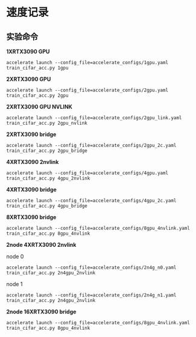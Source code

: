 # 速度记录

## 实验命令

**1XRTX3090 GPU**

```
accelerate launch --config_file=accelerate_configs/1gpu.yaml train_cifar_acc.py 1gpu
```

**2XRTX3090 GPU**

```
accelerate launch --config_file=accelerate_configs/2gpu.yaml train_cifar_acc.py 2gpu
```

**2XRTX3090 GPU NVLINK**

```
accelerate launch --config_file=accelerate_configs/2gpu_link.yaml train_cifar_acc.py 2gpu_nvlink
```

**2XRTX3090 bridge**

```
accelerate launch --config_file=accelerate_configs/2gpu_2c.yaml train_cifar_acc.py 2gpu_bridge
```

**4XRTX3090 2nvlink**
```
accelerate launch --config_file=accelerate_configs/4gpu.yaml train_cifar_acc.py 4gpu_2nvlink
```

**4XRTX3090 bridge**
```
accelerate launch --config_file=accelerate_configs/4gpu_2c.yaml train_cifar_acc.py 4gpu_bridge
```

**8XRTX3090 bridge**
```
accelerate launch --config_file=accelerate_configs/8gpu_4nvlink.yaml train_cifar_acc.py 8gpu_4nvlink
```

**2node 4XRTX3090 2nvlink**

node 0

```
accelerate launch --config_file=accelerate_configs/2n4g_n0.yaml train_cifar_acc.py 2n4gpu_2nvlink
```

node 1

```
accelerate launch --config_file=accelerate_configs/2n4g_n1.yaml train_cifar_acc.py 2n4gpu_2nvlink
```

**2node 16XRTX3090 bridge**
```
accelerate launch --config_file=accelerate_configs/8gpu_4nvlink.yaml train_cifar_acc.py 8gpu_4nvlink
```